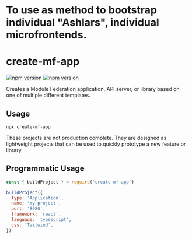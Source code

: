 # To use as method to bootstrap individual "Ashlars", individual microfrontends.

# create-mf-app

[![npm version](https://badge.fury.io/js/create-mf-app.svg)](https://badge.fury.io/js/create-mf-app) [![npm version](https://img.shields.io/npm/dm/create-mf-app.svg)](https://badge.fury.io/js/create-mf-app)

Creates a Module Federation application, API server, or library based on one of multiple different templates.

## Usage

```
npx create-mf-app
```

These projects are not production complete. They are designed as lightweight projects that can be used to quickly prototype a new feature or library.

## Programmatic Usage

```js
const { buildProject } = require('create-mf-app')

buildProject({
  type: 'Application',
  name: 'my-project',
  port: '8080',
  framework: 'react',
  language: 'typescript',
  css: 'Tailwind',
})
```

